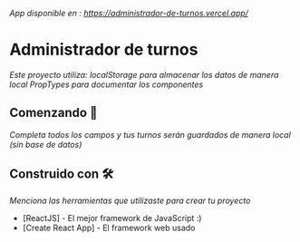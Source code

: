 _App disponible en : https://administrador-de-turnos.vercel.app/_

# Administrador de turnos

_Este proyecto utiliza:_
_localStorage para almacenar los datos de manera local_
_PropTypes para documentar los componentes_

## Comenzando 🚀

_Completa todos los campos y tus turnos serán guardados de manera local (sin base de datos)_


## Construido con 🛠️

_Menciona las herramientas que utilizaste para crear tu proyecto_

* [ReactJS] - El mejor framework de JavaScript :)
* [Create React App] - El framework web usado
